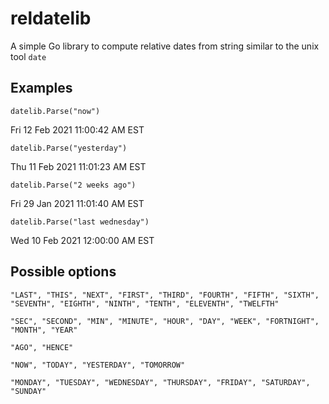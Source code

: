 # reldatelib

A simple Go library to compute relative dates from string similar to the unix tool `date`

## Examples
`datelib.Parse("now")`

Fri 12 Feb 2021 11:00:42 AM EST

`datelib.Parse("yesterday")`

Thu 11 Feb 2021 11:01:23 AM EST

`datelib.Parse("2 weeks ago")`

Fri 29 Jan 2021 11:01:40 AM EST

`datelib.Parse("last wednesday")`

Wed 10 Feb 2021 12:00:00 AM EST

## Possible options
`"LAST", "THIS", "NEXT", "FIRST", "THIRD", "FOURTH", "FIFTH", "SIXTH", "SEVENTH", "EIGHTH", "NINTH", "TENTH", "ELEVENTH", "TWELFTH"`

`"SEC", "SECOND", "MIN", "MINUTE", "HOUR", "DAY", "WEEK", "FORTNIGHT", "MONTH", "YEAR"`

`"AGO", "HENCE"`

`"NOW", "TODAY", "YESTERDAY", "TOMORROW"`

`"MONDAY", "TUESDAY", "WEDNESDAY", "THURSDAY", "FRIDAY", "SATURDAY", "SUNDAY"`
